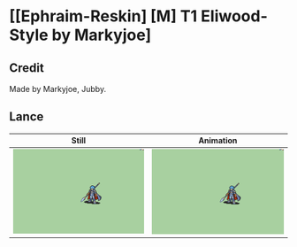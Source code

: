 # [\[Ephraim-Reskin\] \[M\] T1 Eliwood-Style by Markyjoe]

## Credit

Made by Markyjoe, Jubby.

## Lance

| Still | Animation |
| :---: | :-------: |
| ![Lance still](./Lance_000.png) | ![Lance animation](./Lance.gif) |
